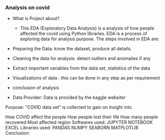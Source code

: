 ### Analysis on covid
- What is Project about?
  - This EDA (Exploratory Data Analysis) is a analysis of how people affected the covid using Python libraries. EDA is a process of exploring data for analysis          purpose. The steps involved in EDA are:

- Preparing the Data: know the dataset, produce all details.
- Cleaning the data for analysis: detect outliers and anomalies if any
- Extract important variables from the data set, statistics of the data
- Visualizations of data : this can be done in any step as per requirement
- conclusion of analysis
- Data Provider:
Data is provided by the kaggle websiter


Purpose:
"COVID data set" is collected to gain on insight into

How COVID affect the people
How people lost their life
How many people recovered
Most affected region
Softwares used:
JUPYTER NOTEBOOK
EXCEL
Libraries used:
PANDAS
NUMPY
SEABORN
MATPLOTLIB
Conclusion:
